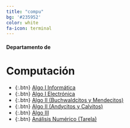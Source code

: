 ```yaml
---
title: "compu"
bg: '#235952'
color: white
fa-icon: terminal
---
```

#### Departamento de
# Computación

*  {:.btn} [Algo I Informática](https://www.proyl.com/EVt6l86Vx)
*  {:.btn} [Algo I Electrónica](https://www.proyl.com/xis80SDP2)
*  {:.btn} [Algo II (Buchwaldcitos y Mendecitos)](https://www.proyl.com/nzR2OC8e5)
*  {:.btn} [Algo II (Andycitos y Calvitos)](https://www.proyl.com/1CnM3eE8p)
*  {:.btn} [Algo III](https://www.proyl.com/d1bHhN5I0)
*  {:.btn} [Análisis Numérico (Tarela)](https://www.proyl.com/lmO5RT22t)
